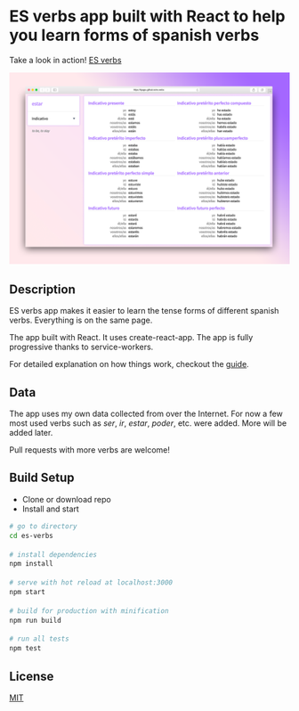 # ES verbs app built with React to help you learn forms of spanish verbs

Take a look in action! [ES verbs](https://ilyagru.github.io/es-verbs)

![Screenshot](/Screenshot.png?raw=true "Screenshot")

## Description

ES verbs app makes it easier to learn the tense forms of different spanish verbs. Everything is on the same page.

The app built with React. It uses create-react-app.
The app is fully progressive thanks to service-workers.

For detailed explanation on how things work, checkout the [guide](https://github.com/facebookincubator/create-react-app).

## Data

The app uses my own data collected from over the Internet.
For now a few most used verbs such as *ser*, *ir*, *estar*, *poder*, etc. were added. More will be added later.

Pull requests with more verbs are welcome!

## Build Setup

- Clone or download repo
- Install and start

``` bash
# go to directory
cd es-verbs

# install dependencies
npm install

# serve with hot reload at localhost:3000
npm start

# build for production with minification
npm run build

# run all tests
npm test
```

## License

[MIT](https://github.com/ilyagru/es-verbs/blob/master/LICENSE)
